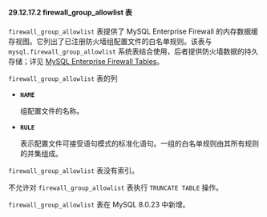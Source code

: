 #### 29.12.17.2 firewall_group_allowlist 表

`firewall_group_allowlist` 表提供了 MySQL Enterprise Firewall 的内存数据缓存视图。它列出了已注册防火墙组配置文件的白名单规则。该表与 `mysql.firewall_group_allowlist` 系统表结合使用，后者提供防火墙数据的持久存储；详见 [MySQL Enterprise Firewall Tables](#mysql-enterprise-firewall-tables)。

`firewall_group_allowlist` 表的列

- **`NAME`**
  
  组配置文件的名称。
  
- **`RULE`**
  
  表示配置文件可接受语句模式的标准化语句。一组的白名单规则由其所有规则的并集组成。


`firewall_group_allowlist` 表没有索引。

不允许对 `firewall_group_allowlist` 表执行 `TRUNCATE TABLE` 操作。

`firewall_group_allowlist` 表在 MySQL 8.0.23 中新增。